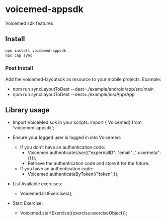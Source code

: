 # voicemed-appsdk

Voicemed sdk features

## Install

```bash
npm install voicemed-appsdk
npx cap sync
```

### Post Install

Add the voicemed-layoutsdk as resource to your mobile projects.
Example: 
- npm run syncLayoutToDest --dest=./example/android/app/src/main
- npm run syncLayoutToDest --dest=./example/ios/App/App

## Library usage

- Import VoiceMed sdk in your scripts: import { Voicemed} from 'voicemed-appsdk';

- Ensure your logged user is logged in into Voicemed:
    - If you don't have an authentication code:
        - Voicemed.authenticateUser({"expernalID":<your unique id>,"email":<optional unique email>,"
          usermeta":{<userMeta>}});
        - Retrieve the authentication code and store it for the future.
    - If you have an authentication code:
        - Voicemed.authenticateByToken({"token":<your authcode>});
- List Available exercises:
  - Voicemed.listExercises();
- Start Exercise:
  - Voicemed.startExercise({exercise:exerciseObject});
